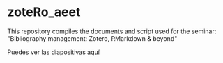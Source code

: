 # zoteRo_aeet
 This repository compiles the documents and script used for the seminar: "Bibliography management: Zotero, RMarkdown & beyond"

Puedes ver las diapositivas  [aquí](https://dario-ssm.github.io/zote_r_o/#/title-slide)
